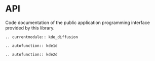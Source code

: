 API
===

Code documentation of the public application programming interface
provided by this library.

```eval_rst
.. currentmodule:: kde_diffusion

.. autofunction:: kde1d

.. autofunction:: kde2d
```
